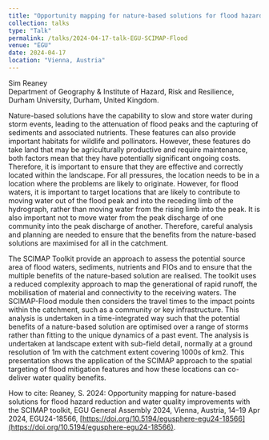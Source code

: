 ```yaml
---
title: "Opportunity mapping for nature-based solutions for flood hazard reduction and water quality improvements with the SCIMAP toolkit"
collection: talks
type: "Talk"
permalink: /talks/2024-04-17-talk-EGU-SCIMAP-Flood
venue: "EGU"
date: 2024-04-17
location: "Vienna, Austria"
---
```


Sim Reaney  
Department of Geography & Institute of Hazard, Risk and Resilience, Durham University, Durham, United Kingdom.

Nature-based solutions have the capability to slow and store water during storm events, leading to the attenuation of flood peaks and the capturing of sediments and associated nutrients. These features can also provide important habitats for wildlife and pollinators. However, these features do take land that may be agriculturally productive and require maintenance, both factors mean that they have potentially significant ongoing costs. Therefore, it is important to ensure that they are effective and correctly located within the landscape. For all pressures, the location needs to be in a location where the problems are likely to originate. However, for flood waters, it is important to target locations that are likely to contribute to moving water out of the flood peak and into the receding limb of the hydrograph, rather than moving water from the rising limb into the peak. It is also important not to move water from the peak discharge of one community into the peak discharge of another. Therefore, careful analysis and planning are needed to ensure that the benefits from the nature-based solutions are maximised for all in the catchment.

The SCIMAP Toolkit provide an approach to assess the potential source area of flood waters, sediments, nutrients and FIOs and to ensure that the multiple benefits of the nature-based solution are realised. The toolkit uses a reduced complexity approach to map the generational of rapid runoff, the mobilisation of material and connectivity to the receiving waters. The SCIMAP-Flood module then considers the travel times to the impact points within the catchment, such as a community or key infrastructure.  This analysis is undertaken in a time-integrated way such that the potential benefits of a nature-based solution are optimised over a range of storms rather than fitting to the unique dynamics of a past event. The analysis is undertaken at landscape extent with sub-field detail, normally at a ground resolution of 1m with the catchment extent covering 1000s of km2.  This presentation shows the application of the SCIMAP approach to the spatial targeting of flood mitigation features and how these locations can co-deliver water quality benefits.

How to cite: Reaney, S. 2024: Opportunity mapping for nature-based solutions for flood hazard reduction and water quality improvements with the SCIMAP toolkit, EGU General Assembly 2024, Vienna, Austria, 14–19 Apr 2024, EGU24-18566, [https://doi.org/10.5194/egusphere-egu24-18566](https://doi.org/10.5194/egusphere-egu24-18566).
